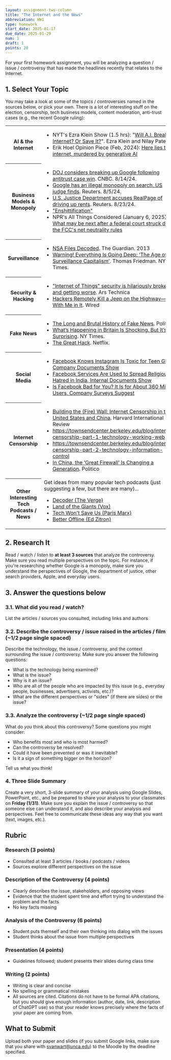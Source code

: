 ```yaml
---
layout: assignment-two-column
title: "The Internet and the News"
abbreviation: HW1
type: homework
start_date: 2025-01-17
due_date: 2025-01-29
num: 1
draft: 1
points: 20
---
```


For your first homework assignment, you will be analyzing a question / issue / controversy that has made the headlines recently that relates to the Internet.

## 1. Select Your Topic
You may take a look at some of the topics / controversies named in the sources below, or pick your own. There is a lot of interesting stuff on the election, censorship, tech business models, content moderation, anti-trust cases (e.g., the recent Google ruling):

<table>
<tr>
    <th>AI & the Internet</th>
        <td>
            <ul>
                <li>
                    NYT's Ezra Klein Show (1.5 hrs): "<a href="https://www.youtube.com/watch?v=8o9TQD5W1es" target="_blank">Will A.I. Break the Internet? Or Save It?</a>". Ezra Klein and Nilay Patel.
                </li>
                <li>
                    Erik Hoel Opinion Piece (Feb, 2024): <a href="https://www.theintrinsicperspective.com/p/here-lies-the-internet-murdered-by" target="_blank">Here lies the internet, murdered by generative AI</a>
                </li>
            </ul>
        </td>
    </tr>
    <tr>
        <th>Business Models & Monopoly</th>
        <td>
            <ul>
                <li>
                    <a href="https://www.youtube.com/watch?v=jEYKbKiHzyQ" target="_blank">DOJ considers breaking up Google following antitrust case win</a>. CNBC. 8/14/24.
                </li>
                <li>
                    <a href="https://www.reuters.com/legal/us-judge-rules-google-broke-antitrust-law-search-case-2024-12-30/" target="_blank">Google has an illegal monopoly on search, US judge finds</a>. Reuters. 8/5/24.
                </li>
                <li>
                    <a href="https://www.reuters.com/legal/us-justice-department-accuses-realpage-driving-up-rents-2025-01-17/" target="_blank">U.S. Justice Department accuses RealPage of driving up rents</a>. Reuters. 8/23/24.
                </li>
                <li>
                    <a href="https://en.wikipedia.org/wiki/Enshittification" target="_blank">"Enshittification"</a>
                </li>
                <li>
                    NPR's All Things Considered (January 6, 2025): <a href="https://www.npr.org/2025/01/06/nx-s1-5247750/what-may-be-next-after-a-federal-court-struck-down-the-fccs-net-neutrality-rules" target="_blank">What may be next after a federal court struck down the FCC's net neutrality rules</a>
                </li>
            </ul>
        </td>
    </tr>
    <tr>
        <th>Surveillance</th>
        <td>
            <ul>
                <li>
                    <a href="https://www.theguardian.com/world/interactive/2013/nov/01/snowden-nsa-files-surveillance-revelations-decoded" target="_blank">NSA Files Decoded</a>. The Guardian. 2013
                </li>
                <li>
                    <a href="https://www.nytimes.com/2019/01/29/opinion/artificial-intelligence-surveillance.html" target="_blank">Warning! Everything Is Going Deep: ‘The Age of Surveillance Capitalism’</a>. Thomas Friedman. NY Times.
                </li>
            </ul>
        </td>
    </tr>
    <tr>
        <th>Security & Hacking</th>
        <td>
            <ul>
                <li>
                    <a href="https://arstechnica.com/information-technology/2016/01/how-to-search-the-internet-of-things-for-photos-of-sleeping-babies/" target="_blank">"Internet of Things" security is hilariously broken and getting worse</a>. Ars Technica
                </li>
                <li>
                    <a href="https://www.wired.com/2015/07/hackers-remotely-kill-jeep-highway/" target="_blank">Hackers Remotely Kill a Jeep on the Highway—With Me in It</a>. Wired
                </li>
            </ul>
        </td>
    </tr>
    <tr>
        <th>Fake News</th>
        <td>
            <ul>
                <li>
                    <a href="https://www.politico.com/magazine/story/2016/12/fake-news-history-long-violent-214535" target="_blank">The Long and Brutal History of Fake News</a>. Politico.
                </li>
                <li>
                    <a href="https://www.nytimes.com/2024/08/12/opinion/uk-riots-far-right.html" target="_blank">What’s Happening in Britain Is Shocking. But It’s Not Surprising</a>. NY Times.
                </li>
                <li>
                    <a href="https://www.netflix.com/title/80117542" target="_blank">The Great Hack</a>. Netflix.
                </li>
            </ul>
        </td>
    </tr>
    <tr>
        <th>Social Media</th>
        <td>
            <ul>
                <li>
                    <a href="https://www.wsj.com/articles/facebook-knows-instagram-is-toxic-for-teen-girls-company-documents-show-11631620739?mod=hp_lead_pos7&amp;mod=article_inline">Facebook Knows Instagram Is Toxic for Teen Girls, Company Documents Show</a>
                </li>
                <li>
                    <a href="https://www.wsj.com/articles/facebook-services-are-used-to-spread-religious-hatred-in-india-internal-documents-show-11635016354?mod=article_inline">Facebook Services Are Used to Spread Religious Hatred in India, Internal Documents Show</a>
                </li>
                <li>
                    <a href="https://www.wsj.com/articles/facebook-bad-for-you-360-million-users-say-yes-company-documents-facebook-files-11636124681?mod=article_inline">Is Facebook Bad for You? It Is for About 360 Million Users, Company Surveys Suggest</a>
                </li>
            </ul>
        </td>
    </tr>
    <tr>
        <th>Internet Censorship</th>
        <td>
            <ul>
                <li>
                    <a href="https://hir.harvard.edu/building-the-fire-wall/">Building the (Fire) Wall: Internet Censorship in the United States and China</a>. Harvard International Review
                </li>
                <li>
                    <a href="https://townsendcenter.berkeley.edu/blog/internet-censorship-part-1-technology-working-web">https://townsendcenter.berkeley.edu/blog/internet-censorship-part-1-technology-working-web</a>
                </li>
                <li>
                    <a href="https://townsendcenter.berkeley.edu/blog/internet-censorship-part-1-technology-working-web">https://townsendcenter.berkeley.edu/blog/internet-censorship-part-2-technology-information-control</a>
                </li>
                <li>
                    <a href="https://www.politico.com/news/magazine/2020/09/01/china-great-firewall-generation-405385">In China, the ‘Great Firewall’ Is Changing a Generation</a>. Politico
                </li>
            </ul>
        </td>
    </tr>
    <tr>
        <th>Other Interesting Tech Podcasts / News</th>
        <td>
            Get ideas from many popular tech podcasts (just suggesting a few, but there are many)...
            <ul>
                <li>
                    <a href="https://www.theverge.com/decoder-podcast-with-nilay-patel" target="_blank">Decoder (The Verge)</a>
                </li>
                <li>
                    <a href="https://open.spotify.com/show/6DdYNi0EakNKPDuONnWiam" target="_blank">Land of the Giants (Vox)</a>                    
                </li>
                <li>
                    <a href="https://open.spotify.com/show/3UhsI7s4bkH1FcMZI5u9iD" target="_blank">Tech Won't Save Us (Paris Marx)</a>
                </li>
                <li>
                    <a href="https://open.spotify.com/show/2dBPt1j2DoNij1kVdx8Ig6" target="_blank">Better Offline (Ed Zitron)</a>
                </li>
            </ul>
        </td>
    </tr>
</table>

## 2. Research It
Read / watch / listen to **at least 3 sources** that analyze the controversy. Make sure you read multiple perspectives on the topic. For instance, if you're researching whether Google is a monopoly, make sure you understand the perspectives of Google, the department of justice, other search providers, Apple, and everyday users.

## 3. Answer the questions below

### 3.1. What did you read / watch?
List the articles / sources you consulted, including links and authors

### 3.2. Describe the controversy / issue raised in the articles / film (~1/2 page single spaced)
Describe the technology, the issue / controversy, and the context surrounding the issue / controversy. Make sure you answer the following questions:

* What is the technology being examined?
* What is the issue?
* Why is it an issue?
* Who are all of the people who are impacted by this issue (e.g., everyday people, businesses, advertisers, activists, etc.)?
* What are the different perspectives or "sides" (if there are sides) or the issue?

### 3.3. Analyze the controversy (~1/2 page single spaced)
What do *you* think about this controversy? Some questions you might consider:

* Who benefits most and who is most harmed?
* Can the controversy be resolved?
* Could it have been prevented or was it inevitable?
* Is it a sign of something bigger on the horizon?

Tell us what you think!

### 4. Three Slide Summary
Create a very short, 3-slide summary of your analysis using Google Slides, PowerPoint, etc., and be prepared to share your analysis to your classmates on **Friday (1/31)**. Make sure you explain the issue / controversy so that someone else can understand it, and also describe your analysis and perspectives. Feel free to communicate these ideas any way that you want (text, images, etc.).

## Rubric

### Research (3 points)
* Consulted at least 3 articles / books / podcasts / videos
* Sources explore different perspectives on the issue

### Description of the Controversy (4 points)
* Clearly describes the issue, stakeholders, and opposing views
* Evidence that the student spent time and effort trying to understand the problem and the facts
* No key facts missing

### Analysis of the Controversy (6 points)
* Student puts themself and their own thinking into dialog with the issues
* Student thinks about the issue from multiple perspectives

### Presentation (4 points)
* Guidelines followed; student presents their slides during class time

### Writing (2 points)
* Writing is clear and concise
* No spelling or grammatical mistakes
* All sources are cited. Citations do not have to be formal APA citations, but you should give enough information (author, date, link, description of ChatGPT use) so that your reader knows precisely where the facts of your paper are coming from.

## What to Submit
Upload both your paper and slides (if you submit Google links, make sure that you share with svanwart@unca.edu) to the Moodle by the deadline specified.